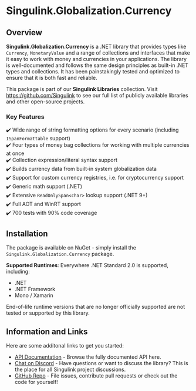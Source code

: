 <div class="article">

# Singulink.Globalization.Currency

## Overview

**Singulink.Globalization.Currency** is a .NET library that provides types like `Currency`, `MonetaryValue` and a range of collections and interfaces that make it easy to work with money and currencies in your applications. The library is well-documented and follows the same design principles as built-in .NET types and collections. It has been painstakingly tested and optimized to ensure that it is both fast and reliable.

This package is part of our **Singulink Libraries** collection. Visit https://github.com/Singulink to see our full list of publicly available libraries and other open-source projects.

### Key Features

✔️ Wide range of string formatting options for every scenario (including `ISpanFormattable` support)  
✔️ Four types of money bag collections for working with multiple currencies at once  
✔️ Collection expression/literal syntax support  
✔️ Builds currency data from built-in system globalization data  
✔️ Support for custom currency registries, i.e. for cryptocurrency support  
✔️ Generic math support (.NET)  
✔️ Extensive `ReadOnlySpan<char>` lookup support (.NET 9+)  
✔️ Full AOT and WinRT support  
✔️ 700 tests with 90% code coverage  

## Installation

The package is available on NuGet - simply install the `Singulink.Globalization.Currency` package.

**Supported Runtimes**: Everywhere .NET Standard 2.0 is supported, including:
- .NET
- .NET Framework
- Mono / Xamarin

End-of-life runtime versions that are no longer officially supported are not tested or supported by this library.

## Information and Links

Here are some additonal links to get you started:

- [API Documentation](api/Singulink.Globalization.Currency.yml) - Browse the fully documented API here.
- [Chat on Discord](https://discord.gg/EkQhJFsBu6) - Have questions or want to discuss the library? This is the place for all Singulink project discussions.
- [GitHub Repo](https://github.com/Singulink/Singulink.Globalization.Currency) - File issues, contribute pull requests or check out the code for yourself!

</div>